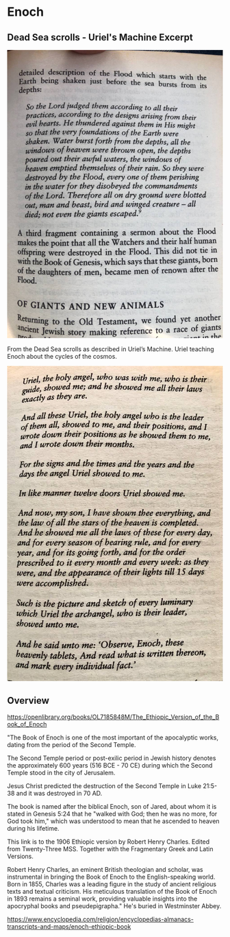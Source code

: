 # Enoch

## Dead Sea scrolls - Uriel's Machine Excerpt

![](img/dead-sea-scrolls.jpg)

From the Dead Sea scrolls as described in Uriel’s Machine. Uriel teaching Enoch about the cycles of the cosmos.

![](img/dead-sea-scrolls2.jpg)

## Overview

https://openlibrary.org/books/OL7185848M/The_Ethiopic_Version_of_the_Book_of_Enoch

"The Book of Enoch is one of the most important of the apocalyptic works, dating from the period of the Second Temple. 

The Second Temple period or post-exilic period in Jewish history denotes the approximately 600 years (516 BCE - 70 CE) during which the Second Temple stood in the city of Jerusalem.

Jesus Christ predicted the destruction of the Second Temple in Luke 21:5-38 and it was destroyed in 70 AD.

The book is named after the biblical Enoch, son of Jared, about whom it is stated in Genesis 5:24 that he "walked with God; then he was no more, for God took him," which was understood to mean that he ascended to heaven during his lifetime.

This link is to the 1906 Ethiopic version by Robert Henry Charles.  Edited from Twenty-Three MSS. Together with the Fragmentary Greek and Latin Versions.

Robert Henry Charles, an eminent British theologian and scholar, was instrumental in bringing the Book of Enoch to the English-speaking world.    Born in 1855, Charles was a leading figure in the study of ancient religious texts and textual criticism. His meticulous translation of the Book of Enoch in 1893 remains a seminal work, providing valuable insights into the apocryphal books and pseudepigrapha."  He's buried in Westminster Abbey.

https://www.encyclopedia.com/religion/encyclopedias-almanacs-transcripts-and-maps/enoch-ethiopic-book
